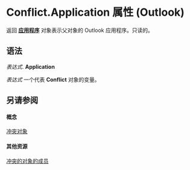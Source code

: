 
# Conflict.Application 属性 (Outlook)

返回 **[应用程序](797003e7-ecd1-eccb-eaaf-32d6ddde8348.md)** 对象表示父对象的 Outlook 应用程序。只读的。


## 语法

 _表达式_. **Application**

 _表达式_ 一个代表 **Conflict** 对象的变量。


## 另请参阅


#### 概念


[冲突对象](a7c8f12a-08ba-9fff-60b8-a02d1c7f6f33.md)
#### 其他资源


[冲突的对象的成员](1edc695c-4cf7-1606-ca82-7eecaa09f25d.md)